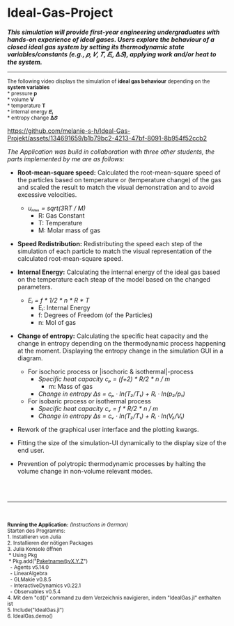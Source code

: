 # Ideal-Gas-Project

***This simulation will provide first-year engineering undergraduates with  hands-on experience of ideal gases. Users explore the behaviour of a closed ideal gas system by setting its thermodynamic state variables/constants (e.g., 𝑝, 𝑉, 𝑇, 𝐸ᵢ, Δ𝑆), applying work  and/or heat to the system.***

<hr>


<sub><td>The following video displays the simulation of **ideal gas behaviour** depending on the **system variables**</td></sub> <br>
<sub><td>* pressure **p**</td></sub><br>
<sub><td>* volume **V**</td></sub><br>
<sub><td>* temperature **T**</td></sub><br>
<sub><td>* internal energy **𝐸ᵢ**</td></sub><br>
<sub><td>* entropy change **Δ𝑆**</td></sub><br>




https://github.com/melanie-s-h/Ideal-Gas-Projekt/assets/134691659/b1b79bc2-4213-47bf-8091-8b954f52ccb2

*The Application was build in collaboration with three other students, the parts implemented by me are as follows:*
<br>
* **Root-mean-square speed:** Calculated the root-mean-square speed of the particles based on temperature or (temperature change) of the gas and scaled the result to match the visual demonstration and to avoid excessive velocities.
    * *uᵣₘₛ = sqrt(3*R*T / M)*
      * R: Gas Constant
      * T: Temperature
      * M: Molar mass of gas
* **Speed Redistribution:** Redistributing the speed each step of the simulation of each particle to match the visual representation of the calculated root-mean-square speed.

* **Internal Energy:** Calculating the internal energy of the ideal gas based on the temperature each steap of the model based on the changed parameters.
   * *Eᵢ = f * 1/2 * n * R * T*
      * Eᵢ: Internal Energy
      * f: Degrees of Freedom (of the Particles)
      * n: Mol of gas
        
* **Change of entropy:** Calculating the specific heat capacity and the change in entropy depending on the thermodynamic process happening at the moment. Displaying the entropy change in the simulation GUI in a diagram.
   * For isochoric process or |isochoric & isothermal|-process
        * *Specific heat capacity cₚ = (f+2) * R/2 * n / m*
             * m: Mass of gas
        * *Change in entropy Δs = cₚ · ln(T₂/T₁) + Rᵢ · ln(p₂/p₁)*
   * For isobaric process or isothermal process
        * *Specific heat capacity cᵥ = f * R/2 * n / m*
        * *Change in entropy Δs = cᵥ · ln(T₂/T₁) + Rᵢ · ln(V₂/V₁)*
* Rework of the graphical user interface and the plotting kwargs.
* Fitting the size of the simulation-UI dynamically to the display size of the end user.
* Prevention of polytropic thermodynamic processes by halting the volume change in non-volume relevant modes.

<br>
<br>
<hr>
<br>

    
<sub><td>**Running the Application:** *(Instructions in German)* </td></sub><br>
<sub><td>Starten des Programms:</td></sub>
<sub><td><br>1. Installieren von Julia</td></sub>
<sub><td><br>2. Installieren der nötigen Packages</td></sub>
<sub><td><br>3. Julia Konsole öffnen</td></sub>
         <br><sub><td>&nbsp;* Using Pkg</td></sub>
         <br><sub><td>&nbsp;* Pkg.add("Paketname@vX.Y.Z")</td></sub>
         <br> <sub><td>&nbsp;&nbsp;- Agents v5.14.0</td></sub>
        <br><sub><td>&nbsp;&nbsp;- LinearAlgebra</td></sub>
        <br><sub><td>&nbsp;&nbsp;- GLMakie v0.8.5</td></sub>
        <br><sub><td>&nbsp;&nbsp;- InteractiveDynamics v0.22.1</td></sub>
        <br><sub><td>&nbsp;&nbsp;- Observables v0.5.4</td></sub>
<br><sub><td>4. Mit dem "cd()" command zu dem Verzeichnis navigieren, indem "IdealGas.jl" enthalten ist</td></sub>
<br><sub><td>5. Include("IdealGas.jl")</td></sub>
<br><sub><td>6. IdealGas.demo()</td></sub>

